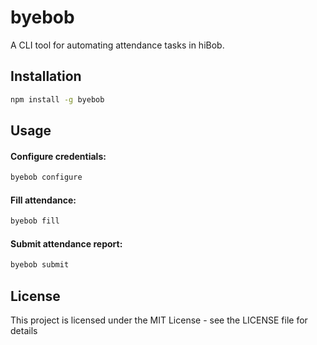 # byebob

A CLI tool for automating attendance tasks in hiBob.

## Installation

```bash
npm install -g byebob
```

## Usage


#### Configure credentials:
```bash
byebob configure
```

#### Fill attendance:
```bash
byebob fill
```

#### Submit attendance report:
```bash
byebob submit
```



## License
This project is licensed under the MIT License - see the LICENSE file for details